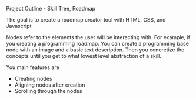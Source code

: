 Project Outline - Skill Tree, Roadmap

The goal is to create a roadmap creator tool with HTML, CSS, and Javascript

Nodes refer to the elements the user will be interacting with. For example, if you creating a programming roadmap. You can create a programming base node with an image and a basic text description. Then you concretize the concepts until you get to what lowest level abstraction of a skill.

You main features are 
- Creating nodes
- Aligning nodes after creation
- Scrolling through the nodes
